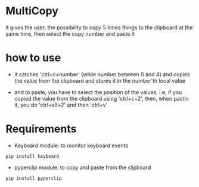 # MultiCopy
it gives the user, the possibility to copy 5 times things to the clipboard at the same time, then select the copy number and paste it

# how to use
* it catches 'ctrl+c+number' (while number between 0 and 4) and copies the value from the clipboard and stores it in the number'th
  local value

* and to paste, you have to select the position of the values. i.e, if you copied the value from the clipboard using 'ctrl+c+2',
  then, when pastin it, you do 'ctrl+alt+2' and then 'ctrl+v'
  
# Requirements
  * Keyboard module: to monitor keyboard events
  ```
  pip install keyboard
  ```
  * pyperclip module: to copy and paste from the clipboard
  ```
  pip install pyperclip
  ```
